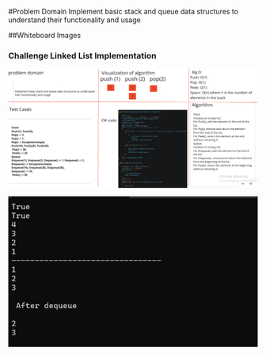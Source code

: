 #Problem Domain
Implement basic stack and queue data structures to understand their functionality and usage

##Whiteboard Images

### Challenge Linked List Implementation
![Remove Duplicates](./stack&queue.png)

![](./Result.png)

